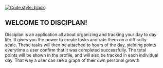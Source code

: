 [![Code style: black](https://img.shields.io/badge/code%20style-black-000000.svg)](https://github.com/psf/black)

## WELCOME TO DISCIPLAN!

Disciplan is an application all about organizing and tracking your day to day life.
It gives you the power to create tasks and rate them on a difficulty scale. These tasks will then be attached to hours of the day, yielding points everytime a user confirm that it was completed successfully.
The total points will be shown in the profile, and will also be tracked in each individual day. That way
a user can see a graph of their own personal growth.